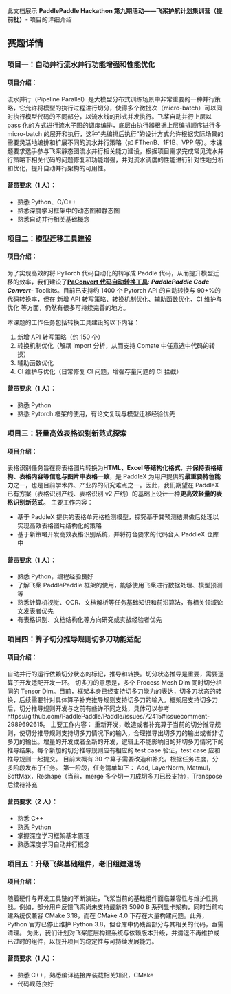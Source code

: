 此文档展示 **PaddlePaddle Hackathon 第九期活动——飞桨护航计划集训营（提前批）**- 项目的详细介绍

## 赛题详情

### 项目一：自动并行流水并行功能增强和性能优化

#### 项目介绍：

流水并行（Pipeline Parallel）是大模型分布式训练场景中非常重要的一种并行策略，它允许将模型的执行过程进行切分，使得多个微批次（micro-batch）可以同时执行模型代码的不同部分，以流水线的形式并发执行。飞桨自动并行上层以 pass 化的方式进行流水子图的调度编排，底层由执行器根据上层编排顺序进行多 micro-batch 的展开和执行，这种“先编排后执行”的设计方式允许根据实际场景的需要灵活地编排和扩展不同的流水并行策略（如 FThenB、1F1B、VPP 等）。本课题要求选手参与飞桨静态图流水并行相关能力建设，根据项目需求完成常见流水并行策略下相关代码的问题修复和功能增强，并对流水调度的性能进行针对性地分析和优化，提升自动并行架构的可用性。

#### 营员要求（1 人）：

- 熟悉 Python、C/C++
- 熟悉深度学习框架中的动态图和静态图
- 熟悉自动并行相关基础概念

### 项目二：模型迁移工具建设

#### 项目介绍：

为了实现高效的将 PyTorch 代码自动化的转写成 Paddle 代码，从而提升模型迁移的效率，我们建设了[**PaConvert 代码自动转换工具**](https://github.com/PaddlePaddle/PaConvert): **_PaddlePaddle Code Convert_**- Toolkits。目前已支持约 1400 个 Pytorch API 的自动转换与 90+%的代码转换率，但在 新增 API 转写策略、转换机制优化、辅助函数优化、CI 维护与优化 等方面，仍然有很多可持续完善的地方。

本课题的工作任务包括转换工具建设的以下内容：

1. 新增 API 转写策略（约 150 个）
2. 转换机制优化（解耦 import 分析，从而支持 Comate 中任意选中代码的转换）
3. 辅助函数优化
4. CI 维护与优化（日常修复 CI 问题，增强存量问题的 CI 拦截）

#### 营员要求（1 人）：

- 熟悉 Python
- 熟悉 Pytorch 框架的使用，有论文复现与模型迁移经验优先

### 项目三：轻量高效表格识别新范式探索

#### 项目介绍：

表格识别任务旨在将表格图片转换为**HTML、Excel 等结构化格式**，并**保持表格结构、表格内容等信息与图片中表格一致**，是 PaddleX 为用户提供的**最重要特色能力**之一，也是目前学术界、产业界的研究难点之一。因此，我们期望在 PaddleX 已有方案（表格识别产线、表格识别 v2 产线）的基础上设计一种**更高效轻量的表格识别新范式**。
主要工作内容：

- 基于 PaddleX 提供的表格单元格检测模型，探究基于其预测结果做后处理以实现高效表格图片结构化的策略
- 基于新策略开发高效表格识别系统，并将符合要求的代码合入 PaddleX 仓库中

#### 营员要求（1 人）：

- 熟悉 Python，编程经验良好
- 了解飞桨 PaddlePaddle 框架的使用，能够使用飞桨进行数据处理、模型预测等
- 熟悉计算机视觉、OCR、文档解析等任务基础知识和前沿算法，有相关领域论文发表者优先
- 有表格识别、文档结构化等方向研究或实战经验者优先

### 项目四：算子切分推导规则切多刀功能适配

#### 项目介绍：

自动并行的运行依赖切分状态的标记，推导和转换。切分状态推导是重要，需要逐算子开发适配开发一环。
切多刀的意思是，多个 Process Mesh Dim 同时切分相同的 Tensor Dim。目前，框架本身已经支持切多刀能力的表达，切多刀状态的转换，后续需要针对具体算子补充推导规则支持切多刀的输入。框架层支持切多刀后，切分推导规则开发与之前有些许不同之处，具体可以参考https://github.com/PaddlePaddle/Paddle/issues/72415#issuecomment-2989692615。
主要工作内容：
重新开发，改造或者补充算子当前的切分推导规则，使切分推导规则支持切多刀情况下的输入，合理推导出切多刀的输出或者非切多刀的输出。增量的开发或者全新的开发，逻辑上不能影响旧的非切多刀情况下的推导结果。每个新加的切分推导规则应有相应的 test case 验证，test case 应和推导规则一起提交。
目前大概有 30 个算子需要改造和补充。根据任务进度，分多阶段发布子任务。
第一阶段，任务清单如下：
Add, LayerNorm, Matmul，SoftMax，Reshape（当前，merge 多个切一刀成切多刀已经支持），Transpose
后续待补充

#### 营员要求（2 人）：

- 熟悉 C++
- 熟悉 Python
- 掌握深度学习框架基本原理
- 熟悉深度学习自动并行概念

### 项目五：升级飞桨基础组件，老旧组建退场

#### 项目介绍：

随着硬件与开发工具链的不断演进，飞桨当前的基础组件面临兼容性与维护性挑战。例如，部分用户反馈飞桨尚未支持最新的 5090 B 系列显卡架构，同时当前构建系统仅兼容 CMake 3.18，而在 CMake 4.0 下存在大量构建问题。此外，Python 官方已停止维护 Python 3.8，但仓库中仍残留部分与其相关的代码，亟需清理。
为此，我们计划对飞桨底层构建系统与依赖版本升级，并清退不再维护或已过时的组件，以提升项目的稳定性与可持续发展能力。

#### 营员要求（1 人）：

- 熟悉 C++，熟悉编译链接库装载相关知识，CMake
- 代码规范良好
